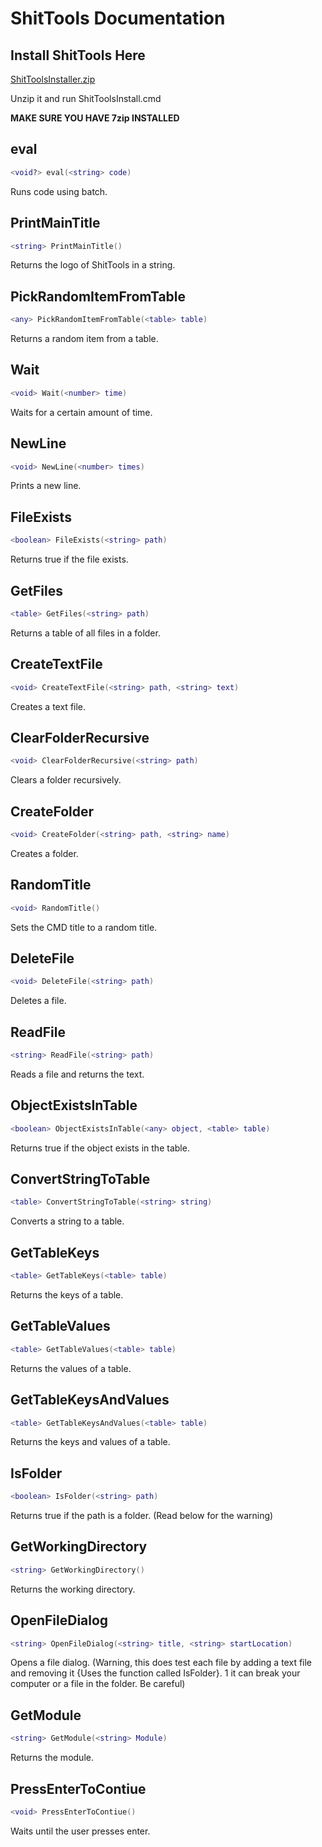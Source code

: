 # ShitTools Documentation

## Install ShitTools Here
[ShitToolsInstaller.zip](https://github.com/DevelopingBread/ShitTools/files/8422068/ShitToolsInstaller.zip)

Unzip it and run ShitToolsInstall.cmd

**MAKE SURE YOU HAVE 7zip INSTALLED**

##  eval
```lua
<void?> eval(<string> code)
```
Runs code using batch.

##  PrintMainTitle
```lua
<string> PrintMainTitle()
```
Returns the logo of ShitTools in a string.

##  PickRandomItemFromTable
```lua
<any> PickRandomItemFromTable(<table> table)
```
Returns a random item from a table.

##  Wait
```lua
<void> Wait(<number> time)
```
Waits for a certain amount of time.

##  NewLine
```lua
<void> NewLine(<number> times)
```
Prints a new line.

##  FileExists 
```lua
<boolean> FileExists(<string> path)
```
Returns true if the file exists.

##  GetFiles 
```lua
<table> GetFiles(<string> path)
```
Returns a table of all files in a folder.

##  CreateTextFile 
```lua
<void> CreateTextFile(<string> path, <string> text)
```
Creates a text file.

##  ClearFolderRecursive 
```lua
<void> ClearFolderRecursive(<string> path)
```
Clears a folder recursively.

##  CreateFolder 
```lua
<void> CreateFolder(<string> path, <string> name)
```
Creates a folder.

##  RandomTitle 
```lua
<void> RandomTitle()
```
Sets the CMD title to a random title.

##  DeleteFile 
```lua
<void> DeleteFile(<string> path)
```
Deletes a file.

##  ReadFile 
```lua
<string> ReadFile(<string> path)
```
Reads a file and returns the text.

##  ObjectExistsInTable 
```lua
<boolean> ObjectExistsInTable(<any> object, <table> table)
```
Returns true if the object exists in the table.

##  ConvertStringToTable 
```lua
<table> ConvertStringToTable(<string> string)
```
Converts a string to a table.

##  GetTableKeys
```lua
<table> GetTableKeys(<table> table)
```
Returns the keys of a table.

##  GetTableValues 
```lua
<table> GetTableValues(<table> table)
```
Returns the values of a table.

##  GetTableKeysAndValues 
```lua
<table> GetTableKeysAndValues(<table> table)
```
Returns the keys and values of a table.

## IsFolder
```lua
<boolean> IsFolder(<string> path)
```
Returns true if the path is a folder. (Read below for the warning)

## GetWorkingDirectory
```lua
<string> GetWorkingDirectory()
```
Returns the working directory.

##  OpenFileDialog
```lua
<string> OpenFileDialog(<string> title, <string> startLocation)
```
Opens a file dialog. (Warning, this does test each file by adding a text file and removing it {Uses the function called IsFolder}. 1 it can break your computer or a file in the folder. Be careful)

##  GetModule
```lua
<string> GetModule(<string> Module)
```
Returns the module.

## PressEnterToContiue
```lua
<void> PressEnterToContiue()
```
Waits until the user presses enter.
